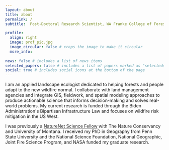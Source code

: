 ```yaml
---
layout: about
title: about
permalink: /
subtitle:  Post-Doctoral Research Scientist, WA Franke College of Forestry and Conservation, University of Montana

profile:
  align: right
  image: prof_pic.jpg
  image_circular: false # crops the image to make it circular
  more_info: 
  
news: false # includes a list of news items
selected_papers: false # includes a list of papers marked as "selected={true}"
social: true # includes social icons at the bottom of the page
---
```


I am an applied landscape ecologist dedicated to helping forests and people adapt to the new wildfire normal. I collaborate with land management agencies and integrate GIS, fieldwork, and spatial modeling approaches to produce actionable science that informs decision-making and solves real-world problems. My current research is funded through the Biden Administration's Bipartisan Infrastructure Law and focuses on wildfire risk mitigation in the US West.

I was previously a [NatureNet Science Fellow](https://www.nature.org/en-us/about-us/who-we-are/our-science/naturenet-science-fellowships/) with The Nature Conservancy and University of Montana. I received my PhD in Geography from Penn State University and the National Science Foundation, National Geographic, Joint Fire Science Program, and NASA funded my graduate research.
